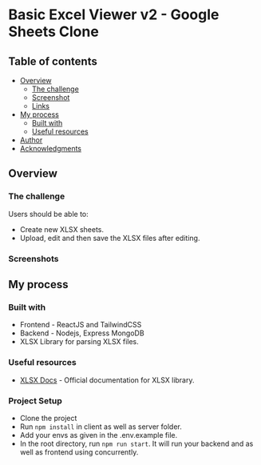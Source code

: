 # Basic Excel Viewer v2 - Google Sheets Clone

## Table of contents

- [Overview](#overview)
  - [The challenge](#the-challenge)
  - [Screenshot](#screenshot)
  - [Links](#links)
- [My process](#my-process)
  - [Built with](#built-with)
  - [Useful resources](#useful-resources)
- [Author](#author)
- [Acknowledgments](#acknowledgments)

## Overview

### The challenge

Users should be able to:

- Create new XLSX sheets.
- Upload, edit and then save the XLSX files after editing.

### Screenshots


<!-- ###Links LINKS HERE -->
## My process

### Built with

- Frontend - ReactJS and TailwindCSS 
- Backend - Nodejs, Express MongoDB
- XLSX Library for parsing XLSX files.

### Useful resources

- [XLSX Docs](https://www.npmjs.com/package/xlsx) - Official documentation for XLSX library.

### Project Setup
- Clone the project
- Run `npm install` in client as well as server folder.
- Add your envs as given in the .env.example file.
- In the root directory, run `npm run start`. It will run your backend and as well as frontend using concurrently.

